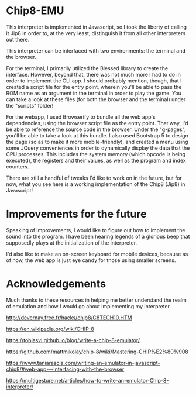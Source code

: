 # Chip8-EMU

This interpreter is implemented in Javascript, so I took the liberty of calling it Jip8 in order to, at the very least, distinguish it from all other interpreters out there.

This interpreter can be interfaced with two environments: the terminal and the browser. 

For the terminal, I primarily utilized the Blessed library to create the interface. However, beyond that, there was not much more I had to do in order to implement the CLI app. 
I should probably mention, though, that I created a script file for the entry point, wherein you'll be able to pass the ROM name as an argument in the terminal in order to play the game. You can take a look at these files (for both the browser and the terminal) under the "scripts" folder!

For the webapp, I used Browserify to bundle all the web app's dependencies, using the browser script file as the entry point. That way, I'd be able to reference the source code in the browser. Under the "g-pages", you'll be able to take a look at this bundle.
I also used Bootstrap 5 to design the page (so as to make it more mobile-friendly), and created a menu using some JQuery conveniences in order to dynamically display the data that the CPU processes. This includes the system memory (which opcode is being executed), the registers and their values, as well as the program and index counters. 

There are still a handful of tweaks I'd like to work on in the future, but for now, what you see here is a working implementation of the Chip8 (Jip8) in Javascript!


# Improvements for the future

Speaking of improvements, I would like to figure out how to implement the sound into the program. I have been hearing legends of a glorious beep that supposedly plays at the initialization of the interpreter. 

I'd also like to make an on-screen keyboard for mobile devices, because as of now, the web app is just eye candy for those using smaller screens. 


# Acknowledgements

Much thanks to these resources in helping me better understand the realm of emulation and how I would go about implementing my interpreter.


http://devernay.free.fr/hacks/chip8/C8TECH10.HTM

https://en.wikipedia.org/wiki/CHIP-8

https://tobiasvl.github.io/blog/write-a-chip-8-emulator/

https://github.com/mattmikolay/chip-8/wiki/Mastering-CHIP%E2%80%908

https://www.taniarascia.com/writing-an-emulator-in-javascript-chip8/#web-app---interfacing-with-the-browser

https://multigesture.net/articles/how-to-write-an-emulator-Chip-8-interpreter/

